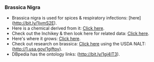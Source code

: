 ### Brassica Nigra

- Brassica nigra is used for spices & respiratory infections: [here] (http://bit.ly/1jvmS2E).
- Here is a chemical derived from it: [Click here](https://wedge.ontomatica.io/ChEFS_-_19-09-06/Wedge?q=facet_TAXON_NAME:24518&group=facet_TAXON_NAME).
- Check out the Inchikey & then look here for related data: [Click here](http://bit.ly/1jmleET).
- Here's where it grows: [Click here](http://bit.ly/1hUuBpT).
- Check out research on brassica: [Click here](https://wedge.ontomatica.io/Reference-Library_-_19-02-06/Wedge?q=facet_02_NAL_Biology:3759/facet_03_NAL_Breeding:47/facet_05_NAL_Economics:2420/facet_07_NAL_Food_Nutri:8/facet_11_NAL_Health:1774/facet_14_NAL_Physics_Chem:1/facet_23_Taxa_Plantae:3399&group=facet_23_Taxa_Plantae) using the USDA NALT: (http://1.usa.gov/1giftov).
- DBpedia has the ontology links: (http://bit.ly/1gi4IT3).
